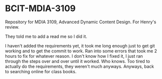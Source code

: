 BCIT-MDIA-3109
==============

Repository for MDIA 3109, Advanced Dynamic Content Design. For Henry's review.

They told me to add a read me so I did it.

I haven't added the requirements yet, it took me long enough just to get git working and to get the commit to work.
Ran into some errors that took me 2 hours to fix for whatever reason.  I don't know how I fixed it, I just ran through
the steps over and over until it worked. Who knows.  Too tired to actually do the requirements, they weren't much anyways.
Anyways, back to searching online for class books.
